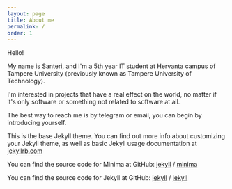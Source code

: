 ```yaml
---
layout: page
title: About me
permalink: /
order: 1
---
```



Hello!

My name is Santeri, and I'm a 5th year IT student at Hervanta campus of
Tampere University (previously known as Tampere University of Technology).

I'm interested in projects that have a real effect on the world, no matter if
it's only software or something not related to software at all.

The best way to reach me is by telegram or email, you can begin by introducing
yourself.


This is the base Jekyll theme. You can find out more info about customizing your Jekyll theme, as well as basic Jekyll usage documentation at [jekyllrb.com](https://jekyllrb.com/)

You can find the source code for Minima at GitHub:
[jekyll][jekyll-organization] /
[minima](https://github.com/jekyll/minima)

You can find the source code for Jekyll at GitHub:
[jekyll][jekyll-organization] /
[jekyll](https://github.com/jekyll/jekyll)


[jekyll-organization]: https://github.com/jekyll
